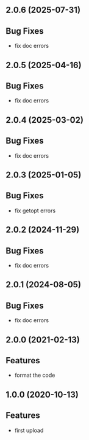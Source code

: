 ## 2.0.6 (2025-07-31)

## Bug Fixes

- fix doc errors

## 2.0.5 (2025-04-16)

## Bug Fixes

- fix doc errors

## 2.0.4 (2025-03-02)

## Bug Fixes

- fix doc errors

## 2.0.3 (2025-01-05)

## Bug Fixes

- fix getopt errors

## 2.0.2 (2024-11-29)

## Bug Fixes

- fix doc errors

## 2.0.1 (2024-08-05)

## Bug Fixes

- fix doc errors

## 2.0.0 (2021-02-13)

## Features

- format the code

## 1.0.0 (2020-10-13)

## Features

- first upload
